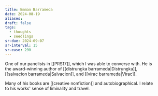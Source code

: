 ```yaml
---
title: Emman Barrameda
date: 2024-08-19
aliases: 
draft: false
tags:
  - thoughts
  - seedlings
sr-due: 2024-09-07
sr-interval: 15
sr-ease: 290
---
```

One of our panelists in [[PRS17]], which I was able to converse with. He is the award-winning author of [[distrungka barrameda|Distrungka]], [[salvacion barrameda|Salvacion]], and [[virac barrameda|Virac]].

Many of his books are [[creative nonfiction]] and autobiographical. I relate to his works' sense of liminality and travel.